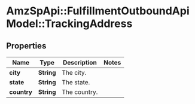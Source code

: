 # AmzSpApi::FulfillmentOutboundApiModel::TrackingAddress

## Properties
Name | Type | Description | Notes
------------ | ------------- | ------------- | -------------
**city** | **String** | The city. | 
**state** | **String** | The state. | 
**country** | **String** | The country. | 



